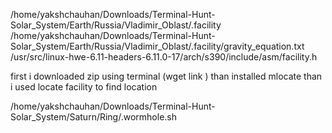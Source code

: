 /home/yakshchauhan/Downloads/Terminal-Hunt-Solar_System/Earth/Russia/Vladimir_Oblast/.facility
/home/yakshchauhan/Downloads/Terminal-Hunt-Solar_System/Earth/Russia/Vladimir_Oblast/.facility/gravity_equation.txt
/usr/src/linux-hwe-6.11-headers-6.11.0-17/arch/s390/include/asm/facility.h

first i downloaded zip using terminal (wget link ) than installed mlocate than i used locate facility to find location 

/home/yakshchauhan/Downloads/Terminal-Hunt-Solar_System/Saturn/Ring/.wormhole.sh


